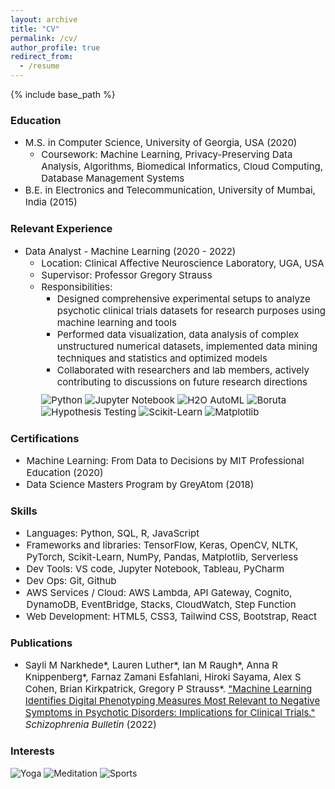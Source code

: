 ```yaml
---
layout: archive
title: "CV"
permalink: /cv/
author_profile: true
redirect_from:
  - /resume
---
```


{% include base_path %}

### Education
<ul>
    <li style="font-size:15px">M.S. in Computer Science, University of Georgia, USA (2020)
      <ul style="font-size:15px">
        <li>Coursework: Machine Learning, Privacy-Preserving Data Analysis, Algorithms, Biomedical Informatics, Cloud Computing, Database Management Systems</li>
      </ul>
    </li>
    <li style="font-size:15px">B.E. in Electronics and Telecommunication, University of Mumbai, India (2015)</li>
</ul>

### Relevant Experience

<ul>
    <li style="font-size:15px">Data Analyst - Machine Learning (2020 - 2022)
      <ul style="font-size:15px">
        <li>Location: Clinical Affective Neuroscience Laboratory, UGA, USA</li>
        <li>Supervisor: Professor Gregory Strauss</li>
        <li>Responsibilities: 
          <ul style="font-size:15px">
            <li>Designed comprehensive experimental setups to analyze psychotic clinical trials datasets for research purposes using machine learning and tools</li>
            <li>Performed data visualization, data analysis of complex unstructured numerical datasets, implemented data mining techniques and statistics and optimized models</li>
            <li>Collaborated with researchers and lab members, actively contributing to discussions on future research directions</li>
          </ul>
        </li>
        <p style="margin-top:10px">
          <img src="https://img.shields.io/badge/Python-green" alt="Python">
          <img src="https://img.shields.io/badge/Jupyter%20Notebook-orange" alt="Jupyter Notebook">
          <img src="https://img.shields.io/badge/H2O%20AutoML-blue" alt="H2O AutoML">
          <img src="https://img.shields.io/badge/Boruta-navy" alt="Boruta">
          <img src="https://img.shields.io/badge/Hypothesis%20testing-orchid" alt="Hypothesis Testing">
          <img src="https://img.shields.io/badge/Sklearn-purple" alt="Scikit-Learn">
          <img src="https://img.shields.io/badge/Matplotlib-violet" alt="Matplotlib">
      </p>
      </ul>
    </li>
</ul>

### Certifications 

<ul style="font-size:15px">
    <li style="font-size:15px">Machine Learning: From Data to Decisions by MIT Professional Education (2020)</li>
    <li style="font-size:15px">Data Science Masters Program by GreyAtom (2018)</li>
</ul>

### Skills

<ul style="font-size:15px">
    <li style="font-size:15px">Languages: Python, SQL, R, JavaScript</li>
    <li style="font-size:15px">Frameworks and libraries: TensorFlow, Keras, OpenCV, NLTK, PyTorch, Scikit-Learn, NumPy, Pandas, Matplotlib, Serverless</li>
    <li style="font-size:15px">Dev Tools: VS code, Jupyter Notebook, Tableau, PyCharm</li>
    <li style="font-size:15px">Dev Ops: Git, Github</li>
    <li style="font-size:15px">AWS Services / Cloud: AWS Lambda, API Gateway, Cognito, DynamoDB, EventBridge, Stacks, CloudWatch, Step Function</li>
    <li style="font-size:15px">Web Development: HTML5, CSS3, Tailwind CSS, Bootstrap, React</li>
</ul>

### Publications

<ul>
  <li style="font-size:15px">Sayli M Narkhede*, Lauren Luther*, Ian M Raugh*, Anna R Knippenberg*, Farnaz Zamani Esfahlani, Hiroki Sayama, Alex S Cohen, Brian Kirkpatrick, Gregory P Strauss*. <a href="https://pubmed.ncbi.nlm.nih.gov/34915570/">"Machine Learning Identifies Digital Phenotyping Measures Most Relevant to Negative Symptoms in Psychotic Disorders: Implications for Clinical Trials."</a><i> Schizophrenia Bulletin</i> (2022)</li>
</ul>
  
### Interests

<p style="margin-top:10px">
    <img src="https://img.shields.io/badge/Yoga-Olive" alt="Yoga">
    <img src="https://img.shields.io/badge/Meditation-blue" alt="Meditation">
    <img src="https://img.shields.io/badge/Sports-slateblue" alt="Sports">
</p>
